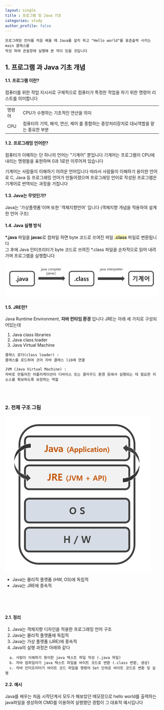 ```yaml
---
layout: single
title : 프로그램 및 Java 기초
categories: study
author_profile: false
---
```


```
프로그래밍 언어를 처음 배울 때 Java를 설치 하고 "Hello world"를 표준출력 시키는 main 클래스를 
작성 하여 콘솔창에 실행해 본 적이 있을 것입니다
```

## 1. 프로그램 과 Java 기초 개념
#### 1.1. 프로그램 이란?  
<div class="contents_box">
컴퓨터를 위한 작업 지시서로 구체적으로 컴퓨터가 특정한 작업을 하기 위한 명령어 리스트를 의미합니다
  <div class="table_content">
    <table>
      <tr>
        <td class="header">명령어</td>
        <td>CPU가 수행하는 기초적인 연산을 의미</td>
      </tr>
      <tr>
        <td class="header">CPU</td>
        <td>컴퓨터의 기억, 해석, 연산, 제어 를 종합하는 중앙처리장치로 대뇌역할을 맡는 중요한 부분</td>
      </tr>
    </table>
  </div>
</div>

#### 1.2. 프로그래밍 언어란?
<div class="contents_box">
컴퓨터가 이해하는 단 하나의 언어는 "기계어" 뿐입니다
기계어는 프로그램이 CPU에 내리는 명령들을 표현하며 0과 1로만 이루어져 있습니다

기계어는 사람들이 이해하기 어려운 언어입니다
따라서 사람들이 이해하기 용이한 언어로 C, Java 등 프로그래밍 언어가 만들어졌으며
프로그래밍 언어로 작성된 프로그램은 기계어로 번역되는 과정을 거칩니다
</div>


#### 1.3. Java는 무엇인가?
<div class="contents_box">
Java는 '가상플랫폼'이며 또한 '객체지향언어' 입니다 (객체지향 개념을 적용하여 설계한 언어 구조)
</div>

  
#### 1.4. Java 실행 방식
<div class="contents_box">
<b>*.java</b> 파일을 <b>javac</b>로 컴파일 하면 byte 코드로 쓰여진 파일 <span style='color: #2D3748; background-color:#fff5b1'><b>.class</b></span> 파일로 변환됩니다<br/>
그 후에 Java 인터프리터가 byte 코드로 쓰여진 *.class 파일을 순차적으로 읽어 내려가며 프로그램을 실행합니다

<img src='/assets/img/1.png' alt=''>
</div>



#### 1.5. JRE란?

Java Runtime Environment, **자바 런타임 환경** 입니다
JRE는 아래 세 가지로 구성되어있는데

1. Java class libraries
2. Java class loader
3. Java Virtual Machine
  
```
클래스 로더(class loader) :
클래스를 로드하여 코어 자바 클래스 lib에 연결
```
```
JVM (Java Virtual Machine) :
자바로 만들어진 어플리케이션이 디바이스 또는 클라우드 환경 등에서 실행되는 데 필요한 리소스를 확보하도록 보장하는 역할
```
<br/><br/>

### 2. 전체 구조 그림
![Image Alt Java 실행 전체 구조](/assets/img/2.png)
- Java는 물리적 플랫폼 (HW, OS)에 독립적
- Java는 JRE에 종속적
<br/>
<br/>
<br/>


#### 2.1. 정리

1. Java는 객체지향 디자인을 적용한 프로그래밍 언어 구조
2. Java는 물리적 플랫폼에 독립적
3. Java는 가상 플랫폼 (JRE)에 종속적
4. Java의 실행 과정은 아래와 같다

```
  a. 사람이 이해하기 용이한 java 텍스트 파일 작성 (.java 파일)
  b. 자바 컴파일러가 java 텍스트 파일을 바이트 코드로 변환 (.class 변환, 생성) 
  c. 자바 인터프리터가 바이트 코드 파일을 명령어 Set 단위로 바이트 코드로 변환 및 실행
```



#### 2.2. 예시

Java를 배우는 처음 시작단계서 모두가 해보았던 메모장으로 hello world를 출력하는 java파일을 생성하여
CMD를 이용하여 실행했던 경험이 그 대표적 예시입니다
